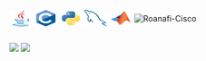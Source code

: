 <div style="display: inline_block"><br>
  <img align="center" alt="Roanafi-Java" height="30" width="40" src="https://raw.githubusercontent.com/devicons/devicon/master/icons/java/java-original.svg">
  <img align="center" alt="Roanafi-C" height="30" width="40" src="https://raw.githubusercontent.com/devicons/devicon/master/icons/c/c-original.svg">
  <img align="center" alt="Roanafi-Python" height="30" width="40" src="https://raw.githubusercontent.com/devicons/devicon/master/icons/python/python-original.svg">
  <img align="center" alt="Roanafi-SQL" height="30" width="40" src="https://raw.githubusercontent.com/devicons/devicon/master/icons/mysql/mysql-original.svg">
  <img align="center" alt="Roanafi-Matlab" height="30" width="40" src="https://raw.githubusercontent.com/devicons/devicon/master/icons/matlab/matlab-original.svg">
  <img align="center" alt="Roanafi-Cisco" height="30" width="40" src="https://raw.githubusercontent.com/devicons/devicon/master/icons/cisco/cisco-original.svg">
</div>
  
##

<div> 
  <a href="https://www.linkedin.com/in/roanafi/" target="_blank"><img src="https://img.shields.io/badge/-LinkedIn-%230077B5?style=for-the-badge&logo=linkedin&logoColor=white" target="_blank"></a>
  <a href="mailto:roa.nafi@yahoo.com"><img src="https://img.shields.io/badge/-Email-%23333?style=for-the-badge&logo=yahoo&logoColor=white" target="_blank"></a>
</div>
